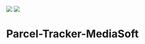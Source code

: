 <a href="https://codeclimate.com/github/silentlyexisting/Parcel-Tracker-MediaSoft-Test/maintainability"><img src="https://api.codeclimate.com/v1/badges/d91b499737f5fab63ffb/maintainability" /></a>
<a href="https://codeclimate.com/github/silentlyexisting/Parcel-Tracker-MediaSoft-Test/test_coverage"><img src="https://api.codeclimate.com/v1/badges/d91b499737f5fab63ffb/test_coverage" /></a>

# Parcel-Tracker-MediaSoft
